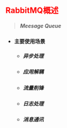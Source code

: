 ## <font color='red'>RabbitMQ概述</font>



> ##### Meesage Queue



- #### 主要使用场景

  - ##### 异步处理

  - ##### 应用解耦

  - ##### 流量削锋

  - ##### 日志处理

  - ##### 消息通讯

